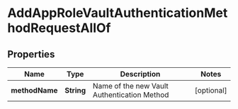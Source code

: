 

# AddAppRoleVaultAuthenticationMethodRequestAllOf


## Properties

| Name | Type | Description | Notes |
|------------ | ------------- | ------------- | -------------|
|**methodName** | **String** | Name of the new Vault Authentication Method |  [optional] |



